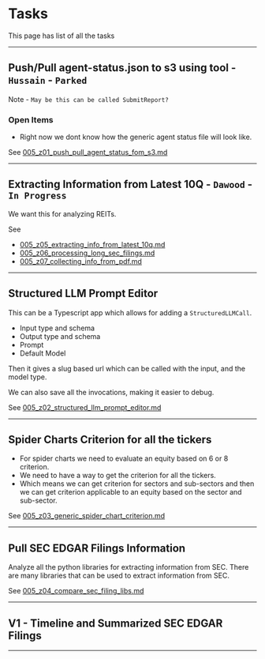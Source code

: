 # Tasks

This page has list of all the tasks

---
## Push/Pull agent-status.json to s3 using tool - `Hussain` - `Parked`

Note - `May be this can be called SubmitReport?`


### Open Items
- Right now we dont know how the generic agent status file will look like.

See [005_z01_push_pull_agent_status_fom_s3.md](./005_z01_push_pull_agent_status_fom_s3.md)

---
## Extracting Information from Latest 10Q - `Dawood` - `In Progress`
We want this for analyzing REITs. 

See 
- [005_z05_extracting_info_from_latest_10q.md](./005_z05_extracting_info_from_latest_10q.md)
- [005_z06_processing_long_sec_filings.md](./005_z06_processing_long_sec_filings.md)
- [005_z07_collecting_info_from_pdf.md](./005_z07_collecting_info_from_pdf.md)

---

## Structured LLM Prompt Editor

This can be a Typescript app which allows for adding a `StructuredLLMCall`.
- Input type and schema
- Output type and schema
- Prompt
- Default Model

Then it gives a slug based url which can be called with the input, and the model type.

We can also save all the invocations, making it easier to debug.

See [005_z02_structured_llm_prompt_editor.md](./005_z02_structured_llm_prompt_editor.md)

---

## Spider Charts Criterion for all the tickers
- For spider charts we need to evaluate an equity based on 6 or 8 criterion. 
- We need to have a way to get the criterion for all the tickers.
- Which means we can get criterion for sectors and sub-sectors and then we can get criterion applicable to 
an equity based on the sector and sub-sector.

See [005_z03_generic_spider_chart_criterion.md](./005_z03_generic_spider_chart_criterion.md)


---

## Pull SEC EDGAR Filings Information
Analyze all the python libraries for extracting information from SEC. There are many libraries that can be used to
extract information from SEC.

See [005_z04_compare_sec_filing_libs.md](./005_z04_compare_sec_filing_libs.md)

---

## V1 - Timeline and Summarized SEC EDGAR Filings

---

